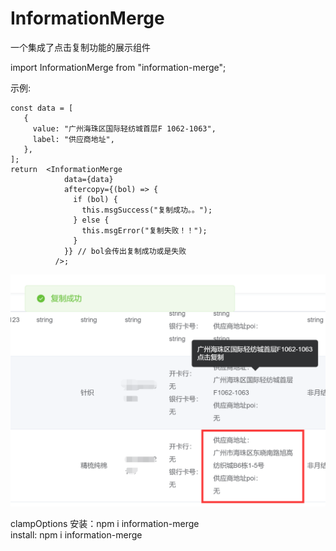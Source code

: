 # InformationMerge

一个集成了点击复制功能的展示组件 <br/>

import InformationMerge from "information-merge";

示例:

    const data = [
       {
         value: "广州海珠区国际轻纺城首层F 1062-1063",
         label: "供应商地址",
       },
    ];
    return  <InformationMerge
                data={data}
                aftercopy={(bol) => {
                  if (bol) {
                    this.msgSuccess("复制成功。。");
                  } else {
                    this.msgError("复制失败！！");
                  }
                }} // bol会传出复制成功或是失败
              />;

![image-20211014192959856](https://raw.githubusercontent.com/Alan1034/PicturesServer/main/PicGo_imgs/202110141930077.png)


clampOptions
安装：npm i information-merge<br/>
install: npm i information-merge
